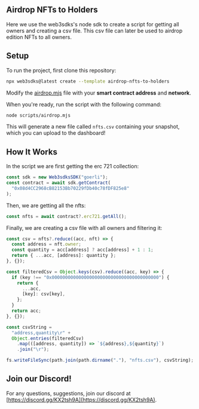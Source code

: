 ## Airdrop NFTs to Holders

Here we use the web3sdks's node sdk to create a script for getting all owners and creating a csv file. This csv file can later be used to airdrop edition NFTs to all owners.

## Setup

To run the project, first clone this repository:

```bash
npx web3sdks@latest create --template airdrop-nfts-to-holders
```

Modify the [airdrop.mjs](./scripts/airdrop.mjs) file with your **smart contract address** and **network**.

When you're ready, run the script with the following command:

```bash
node scripts/airdrop.mjs
```

This will generate a new file called `nfts.csv` containing your snapshot, which you can upload to the dashboard!

## How It Works

In the script we are first getting the erc 721 collection:

```js
const sdk = new Web3sdksSDK("goerli");
const contract = await sdk.getContract(
  "0x08d4CC2968cB82153Bb70229fDb40c78fDF825e8"
);
```

Then, we are getting all the nfts:

```js
const nfts = await contract?.erc721.getAll();
```

Finally, we are creating a csv file with all owners and filtering it:

```js
const csv = nfts?.reduce((acc, nft) => {
  const address = nft.owner;
  const quantity = acc[address] ? acc[address] + 1 : 1;
  return { ...acc, [address]: quantity };
}, {});

const filteredCsv = Object.keys(csv).reduce((acc, key) => {
  if (key !== "0x0000000000000000000000000000000000000000") {
    return {
      ...acc,
      [key]: csv[key],
    };
  }
  return acc;
}, {});

const csvString =
  "address,quantity\r" +
  Object.entries(filteredCsv)
    .map(([address, quantity]) => `${address},${quantity}`)
    .join("\r");

fs.writeFileSync(path.join(path.dirname("."), "nfts.csv"), csvString);
```

## Join our Discord!

For any questions, suggestions, join our discord at [https://discord.gg/KX2tsh9A](https://discord.gg/KX2tsh9A).

